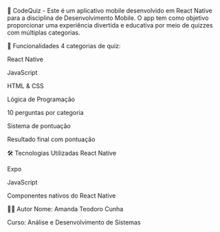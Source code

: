 📱 CodeQuiz - Este é um aplicativo mobile desenvolvido em React Native para a disciplina de Desenvolvimento Mobile. O app tem como objetivo proporcionar uma experiência divertida e educativa por meio de quizzes com múltiplas categorias.

📌 Funcionalidades
4 categorias de quiz:

React Native

JavaScript

HTML & CSS

Lógica de Programação

10 perguntas por categoria

Sistema de pontuação

Resultado final com pontuação

🛠️ Tecnologias Utilizadas
React Native

Expo

JavaScript

Componentes nativos do React Native


👩‍💻 Autor
Nome: Amanda Teodoro Cunha

Curso: Análise e Desenvolvimento de Sistemas


